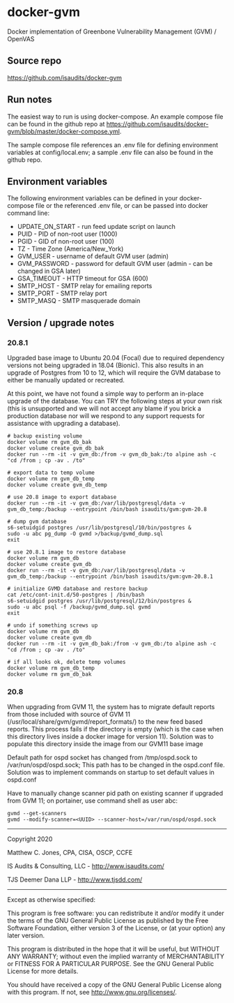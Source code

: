 # docker-gvm
Docker implementation of Greenbone Vulnerability Management (GVM) / OpenVAS

## Source repo
<https://github.com/isaudits/docker-gvm>

## Run notes
The easiest way to run is using docker-compose. An example compose file can be
found in the github repo at <https://github.com/isaudits/docker-gvm/blob/master/docker-compose.yml>.

The sample compose file references an .env file for defining environment variables
at config/local.env; a sample .env file can also be found in the github repo.

## Environment variables
The following environment variables can be defined in your docker-compose file or
the referenced .env file, or can be passed into docker command line:

- UPDATE_ON_START - run feed update script on launch
- PUID - PID of non-root user (1000)
- PGID - GID of non-root user (100)
- TZ - Time Zone (America/New_York)
- GVM_USER - username of default GVM user (admin)
- GVM_PASSWORD - password for default GVM user (admin - can be changed in GSA later)
- GSA_TIMEOUT - HTTP timeout for GSA (600)
- SMTP_HOST - SMTP relay for emailing reports
- SMTP_PORT - SMTP relay port
- SMTP_MASQ - SMTP masquerade domain


## Version / upgrade notes

### 20.8.1
Upgraded base image to Ubuntu 20.04 (Focal) due to required dependency versions not being upgraded in
18.04 (Bionic). This also results in an upgrade of Postgres from 10 to 12, which will require the GVM
database to either be manually updated or recreated. 

At this point, we have not found a simple way to perform an in-place upgrade of the database. 
You can TRY the following steps at your own risk (this is unsupported and we will not accept any
blame if you brick a production database nor will we respond to any support requests for assistance
with upgrading a database).

    # backup existing volume
    docker volume rm gvm_db_bak
    docker volume create gvm_db_bak
    docker run --rm -it -v gvm_db:/from -v gvm_db_bak:/to alpine ash -c "cd /from ; cp -av . /to"

    # export data to temp volume
    docker volume rm gvm_db_temp
    docker volume create gvm_db_temp

    # use 20.8 image to export database
    docker run --rm -it -v gvm_db:/var/lib/postgresql/data -v gvm_db_temp:/backup --entrypoint /bin/bash isaudits/gvm:gvm-20.8 

    # dump gvm database 
    s6-setuidgid postgres /usr/lib/postgresql/10/bin/postgres &
    sudo -u abc pg_dump -O gvmd >/backup/gvmd_dump.sql
    exit

    # use 20.8.1 image to restore database
    docker volume rm gvm_db
    docker volume create gvm_db
    docker run --rm -it -v gvm_db:/var/lib/postgresql/data -v gvm_db_temp:/backup --entrypoint /bin/bash isaudits/gvm:gvm-20.8.1

    # initialize GVMD database and restore backup
    cat /etc/cont-init.d/50-postgres | /bin/bash
    s6-setuidgid postgres /usr/lib/postgresql/12/bin/postgres &
    sudo -u abc psql -f /backup/gvmd_dump.sql gvmd
    exit

    # undo if something screws up
    docker volume rm gvm_db
    docker volume create gvm_db
    docker run --rm -it -v gvm_db_bak:/from -v gvm_db:/to alpine ash -c "cd /from ; cp -av . /to"

    # if all looks ok, delete temp volumes
    docker volume rm gvm_db_temp
    docker volume rm gvm_db_bak

### 20.8
When upgrading from GVM 11, the system has to migrate default reports from those included
with source of GVM 11 (/usr/local/share/gvm/gvmd/report_formats/) to the new feed based
reports. This process fails if the directory is empty (which is the case when this directory
lives inside a docker image for version 11). Solution was to populate this directory inside
the image from our GVM11 base image

Default path for ospd socket has changed from /tmp/ospd.sock to /var/run/ospd/ospd.sock;
This path has to be changed in the ospd.conf file. Solution was to implement commands
on startup to set default values in ospd.conf

Have to manually change scanner pid path on existing scanner if upgraded from GVM 11;
on portainer, use command shell as user abc:
```
gvmd --get-scanners
gvmd --modify-scanner=<UUID> --scanner-host=/var/run/ospd/ospd.sock
```

--------------------------------------------------------------------------------

Copyright 2020

Matthew C. Jones, CPA, CISA, OSCP, CCFE

IS Audits & Consulting, LLC - <http://www.isaudits.com/>

TJS Deemer Dana LLP - <http://www.tjsdd.com/>

--------------------------------------------------------------------------------

Except as otherwise specified:

This program is free software: you can redistribute it and/or modify it under
the terms of the GNU General Public License as published by the Free Software
Foundation, either version 3 of the License, or (at your option) any later
version.

This program is distributed in the hope that it will be useful, but WITHOUT ANY
WARRANTY; without even the implied warranty of MERCHANTABILITY or FITNESS FOR A
PARTICULAR PURPOSE. See the GNU General Public License for more details.

You should have received a copy of the GNU General Public License along with
this program. If not, see <http://www.gnu.org/licenses/>.